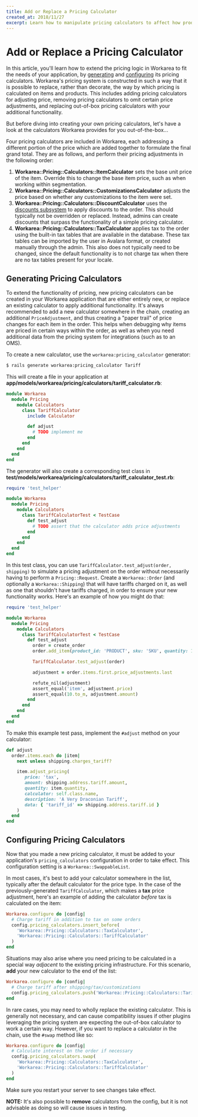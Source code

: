 ```yaml
---
title: Add or Replace a Pricing Calculator
created_at: 2018/11/27
excerpt: Learn how to manipulate pricing calculators to affect how products and orders are priced on your Workarea application.
---
```


# Add or Replace a Pricing Calculator

In this article, you'll learn how to extend the pricing logic in Workarea to fit the needs of your application, by [generating](#generating-pricing-calculators) and [configuring](#configuring-pricing-calculators) its pricing calculators. Workarea's pricing system is constructed in such a way that it is possible to replace, rather than decorate, the way by which pricing is calculated on items and products. This includes adding pricing calculators for adjusting price, removing pricing calculators to omit certain price adjustments, and replacing out-of-box pricing calculators with your additional functionality.

But before diving into creating your own pricing calculators, let's have a look at the calculators Workarea provides for you out-of-the-box...

Four pricing calculators are included in Workarea, each addressing a different portion of the price which are added together to formulate the final grand total. They are as follows, and perform their pricing adjustments in the following order:

1. **Workarea::Pricing::Calculators::ItemCalculator** sets the base unit price of the item. Override this to change the base item price, such as when working within segmentation.
2. **Workarea::Pricing::Calculators::CustomizationsCalculator** adjusts the price based on whether any customizations to the item were set.
3. **Workarea::Pricing::Calculators::DiscountCalculator** uses the [discounts subsystem](/articles/create-a-custom-discount.html) to apply discounts to the order. This should typically not be overridden or replaced. Instead, admins can create discounts that surpass the functionality of a simple pricing calculator.
3. **Workarea::Pricing::Calculators::TaxCalculator** applies tax to the order using the built-in tax tables that are available in the database. These tax tables can be imported by the user in Avalara format, or created manually through the admin. This also does not typically need to be changed, since the default functionality is to not charge tax when there are no tax tables present for your locale.

## Generating Pricing Calculators

To extend the functionality of pricing, new pricing calculators can be created in your Workarea application that are either entirely new, or replace an existing calculator to apply additional functionality. It's always recommended to add a new calculator somewhere in the chain, creating an additional `PriceAdjustment`, and thus creating a "paper trail" of price changes for each item in the order. This helps when debugging why items are priced in certain ways within the order, as well as when you need additional data from the pricing system for integrations (such as to an OMS).

To create a new calculator, use the `workarea:pricing_calculator` generator:

```bash
$ rails generate workarea:pricing_calculator Tariff
```

This will create a file in your application at **app/models/workarea/pricing/calculators/tariff_calculator.rb**:

```ruby
module Workarea
  module Pricing
    module Calculators
      class TariffCalculator
        include Calculator

        def adjust
          # TODO implement me
        end
      end
    end
  end
end
```

The generator will also create a corresponding test class in **test/models/workarea/pricing/calculators/tariff_calculator_test.rb**:

```ruby
require 'test_helper'

module Workarea
  module Pricing
    module Calculators
      class TariffCalculatorTest < TestCase
        def test_adjust
          # TODO assert that the calculator adds price adjustments
        end
      end
    end
  end
end
```

In this test class, you can use `TariffCalculator.test_adjust(order, shipping)` to simulate a pricing adjustment on the order without necessarily having to perform a `Pricing::Request`. Create a `Workarea::Order` (and optionally a `Workarea::Shipping`) that will have tariffs charged on it, as well as one that shouldn't have tariffs charged, in order to ensure your new functionality works. Here's an example of how you might do that:

```ruby
require 'test_helper'

module Workarea
  module Pricing
    module Calculators
      class TariffCalculatorTest < TestCase
        def test_adjust
          order = create_order
          order.add_item(product_id: 'PRODUCT', sku: 'SKU', quantity: 1)

          TariffCalculator.test_adjust(order)

          adjustment = order.items.first.price_adjustments.last

          refute_nil(adjustment)
          assert_equal('item', adjustment.price)
          assert_equal(10.to_m, adjustment.amount)
        end
      end
    end
  end
end
```

To make this example test pass, implement the `#adjust` method on your calculator:

```ruby
def adjust
  order.items.each do |item|
    next unless shipping.charges_tariff?

    item.adjust_pricing(
       price: 'tax',
       amount: shipping.address.tariff.amount,
       quantity: item.quantity,
       calculator: self.class.name,
       description: 'A Very Draconian Tariff',
       data: { 'tariff_id' => shipping.address.tariff.id }
    )
  end
end
```

## Configuring Pricing Calculators

Now that you made a new pricing calculator, it must be added to your application's `pricing_calculators` configuration in order to take effect. This configuration setting is a `Workarea::SwappableList`.

In most cases, it's best to add your calculator somewhere in the list, typically after the default calculator for the price type. In the case of the previously-generated `TariffCalculator`, which makes a **tax** price adjustment, here's an example of adding the calculator *before* tax is calculated on the item:

```ruby
Workarea.configure do |config|
  # Charge tariff in addition to tax on some orders
  config.pricing_calculators.insert_before(
    'Workarea::Pricing::Calculators::TaxCalculator',
    'Workarea::Pricing::Calculators::TariffCalculator'
  )
end
```

Situations may also arise where you need pricing to be calculated in a special way *adjacent* to the existing pricing infrastructure. For this scenario, **add** your new calculator to the end of the list:

```ruby
Workarea.configure do |config|
  # Charge tariff after shipping/tax/customizations
  config.pricing_calculators.push('Workarea::Pricing::Calculators::TariffCalculator')
end
```

In rare cases, you may need to wholly replace the existing calculator. This is generally not necessary, and can cause compatibility issues if other plugins leveraging the pricing system are expecting the out-of-box calculator to work a certain way. However, if you want to replace a calculator in the chain, use the `#swap` method like so:

```ruby
Workarea.configure do |config|
  # Calculate interest on the order if necessary
  config.pricing_calculators.swap(
    'Workarea::Pricing::Calculators::TaxCalculator',
    'Workarea::Pricing::Calculators::TariffCalculator'
  )
end
```

Make sure you restart your server to see changes take effect.

**NOTE:** It's also possible to **remove** calculators from the config, but it is not advisable as doing so will cause issues in testing.
